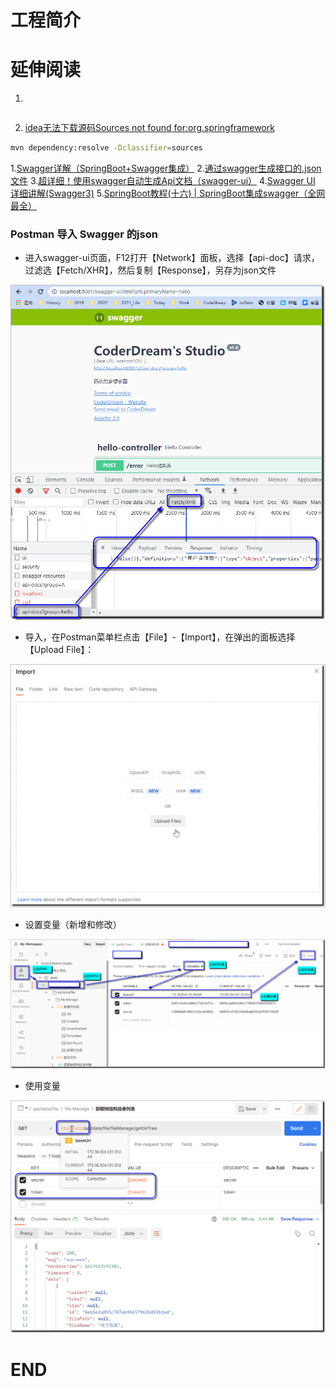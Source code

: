 # 工程简介



# 延伸阅读

1. []()

```xml


```





2. [idea无法下载源码Sources not found for:org.springframework](https://blog.csdn.net/weixin_43183496/article/details/117388567)

```sh
mvn dependency:resolve -Dclassifier=sources
```







1.[Swagger详解（SpringBoot+Swagger集成）](https://blog.csdn.net/ai_miracle/article/details/82709949)
2.[通过swagger生成接口的.json文件](https://blog.csdn.net/qq_41955582/article/details/107540368)
3.[超详细！使用swagger自动生成Api文档（swagger-ui）](https://blog.csdn.net/zhanggonglalala/article/details/98070986)
4.[Swagger UI 详细讲解(Swagger3)](https://blog.csdn.net/ljcgit/article/details/86608039)
5.[SpringBoot教程(十六) | SpringBoot集成swagger（全网最全）](https://blog.csdn.net/lsqingfeng/article/details/123678701)



### Postman 导入 Swagger 的json

* 进入swagger-ui页面，F12打开【Network】面板，选择【api-doc】请求，过滤选【Fetch/XHR】，然后复制【Response】，另存为json文件

 ![image-20220712162141082](image\image-20220712162141082.png)

* 导入，在Postman菜单栏点击【File】-【Import】，在弹出的面板选择【Upload File】：

![image-20220712161927711](image\image-20220712161754593.png)

* 设置变量（新增和修改）

![image-20220712163818996](image\image-20220712163416487.png)

* 使用变量

![image-20220712163625471](image\image-20220712163625471.png)







# END

